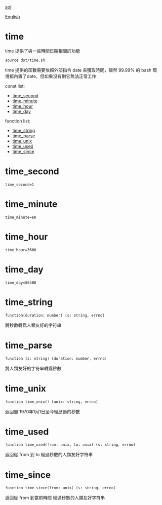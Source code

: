 [api](README.md)

[English](../en/time.md)

# time

time 提供了與一些時間日期相關的功能

```
source dst/time.sh
```

time 提供的函數需要依賴外部指令 date 來獲取時間，雖然 99.99% 的 bash
環境都內置了date，但如果沒有則它無法正常工作

const list:

- [time_second](#time_second)
- [time_minute](#time_minute)
- [time_hour](#time_hour)
- [time_day](#time_day)

function list:

- [time_string](#time_string)
- [time_parse](#time_parse)
- [time_unix](#time_unix)
- [time_used](#time_used)
- [time_since](#time_since)

# time_second

```
time_second=1
```

# time_minute

```
time_minute=60
```

# time_hour

```
time_hour=3600
```

# time_day

```
time_day=86400
```

# time_string

```
function(duration: number) (s: string, errno)
```

將秒數轉爲人類友好的字符串

# time_parse

```
function (s: string) (duration: number, errno)
```

將人類友好的字符串轉爲秒數

# time_unix

```
function time_unix() (unix: string, errno)
```

返回自 1970年1月1日至今經歷過的秒數

# time_used

```
function time_used(from: unix, to: unix) (s: string, errno)
```

返回從 from 到 to 經過秒數的人類友好字符串

# time_since

```
function time_since(from: unix) (s: string, errno)
```

返回從 from 到當前時間 經過秒數的人類友好字符串
